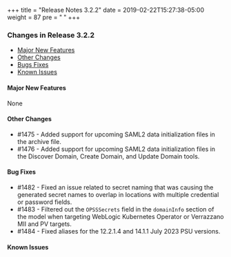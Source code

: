 +++
title = "Release Notes 3.2.2"
date = 2019-02-22T15:27:38-05:00
weight = 87
pre = "<b> </b>"
+++


### Changes in Release 3.2.2
- [Major New Features](#major-new-features)
- [Other Changes](#other-changes)
- [Bugs Fixes](#bug-fixes)
- [Known Issues](#known-issues)


#### Major New Features
None

#### Other Changes
- #1475 - Added support for upcoming SAML2 data initialization files in the archive file.
- #1476 - Added support for upcoming SAML2 data initialization files in the Discover Domain, Create Domain, and Update Domain tools.

#### Bug Fixes
- #1482 - Fixed an issue related to secret naming that was causing the generated secret names to overlap in locations with multiple credential or password fields. 
- #1483 - Filtered out the `OPSSSecrets` field in the `domainInfo` section of the model when targeting WebLogic Kubernetes Operator or Verrazzano MII and PV targets.
- #1484 - Fixed aliases for the 12.2.1.4 and 14.1.1 July 2023 PSU versions.

#### Known Issues

